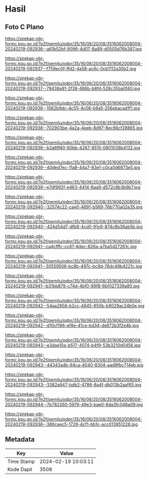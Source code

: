 # Hasil

## Foto C Plano

https://sirekap-obj-formc.kpu.go.id/7e2f/pemilu/pdpr/35/16/06/20/08/3516062008004-20240219-092936--a61b52bf-9096-4d07-8a89-d0505d76b387.jpg

https://sirekap-obj-formc.kpu.go.id/7e2f/pemilu/pdpr/35/16/06/20/08/3516062008004-20240219-092937--f759ec0f-ffd2-4a58-ac6c-0cb1112a30b2.jpg

https://sirekap-obj-formc.kpu.go.id/7e2f/pemilu/pdpr/35/16/06/20/08/3516062008004-20240219-092937--79438a91-2f38-486b-b8fd-528c35ba0f40.jpg

https://sirekap-obj-formc.kpu.go.id/7e2f/pemilu/pdpr/35/16/06/20/08/3516062008004-20240219-092938--1562b9dc-4c55-4c08-b9a5-256ebacad1f1.jpg

https://sirekap-obj-formc.kpu.go.id/7e2f/pemilu/pdpr/35/16/06/20/08/3516062008004-20240219-092938--702903be-4a2a-4eeb-8d97-8ec66cf28865.jpg

https://sirekap-obj-formc.kpu.go.id/7e2f/pemilu/pdpr/35/16/06/20/08/3516062008004-20240219-092939--b2a6ff40-60bb-4267-8515-0801038b4132.jpg

https://sirekap-obj-formc.kpu.go.id/7e2f/pemilu/pdpr/35/16/06/20/08/3516062008004-20240219-092939--40ded7ec-11a8-44a7-83e1-c0ca5d6873e5.jpg

https://sirekap-obj-formc.kpu.go.id/7e2f/pemilu/pdpr/35/16/06/20/08/3516062008004-20240219-092939--e7df992f-e463-4414-8aa9-d572c6b3b9b7.jpg

https://sirekap-obj-formc.kpu.go.id/7e2f/pemilu/pdpr/35/16/06/20/08/3516062008004-20240219-092940--32574c22-cae0-4691-b569-76b770a02e35.jpg

https://sirekap-obj-formc.kpu.go.id/7e2f/pemilu/pdpr/35/16/06/20/08/3516062008004-20240219-092940--424d54d7-dfb8-4cd0-91c6-874c8b36ab5b.jpg

https://sirekap-obj-formc.kpu.go.id/7e2f/pemilu/pdpr/35/16/06/20/08/3516062008004-20240219-092941--ca4cfffc-cc61-4dec-826a-a7ba5d27261c.jpg

https://sirekap-obj-formc.kpu.go.id/7e2f/pemilu/pdpr/35/16/06/20/08/3516062008004-20240219-092941--30559506-bc8b-497c-bc9d-76dc46b4221c.jpg

https://sirekap-obj-formc.kpu.go.id/7e2f/pemilu/pdpr/35/16/06/20/08/3516062008004-20240219-092941--b31bb879-c74d-4bf0-99f8-6bf027339a80.jpg

https://sirekap-obj-formc.kpu.go.id/7e2f/pemilu/pdpr/35/16/06/20/08/3516062008004-20240219-092942--54aa2858-b2cc-4845-850b-b9029ac24b0e.jpg

https://sirekap-obj-formc.kpu.go.id/7e2f/pemilu/pdpr/35/16/06/20/08/3516062008004-20240219-092942--d10cf196-ef8e-41ce-bd34-de872b3f2e4b.jpg

https://sirekap-obj-formc.kpu.go.id/7e2f/pemilu/pdpr/35/16/06/20/08/3516062008004-20240219-092943--e3dae10a-b517-4074-b4f9-53b3210d0456.jpg

https://sirekap-obj-formc.kpu.go.id/7e2f/pemilu/pdpr/35/16/06/20/08/3516062008004-20240219-092943--44343adb-94ca-4040-8304-aad9fbc714eb.jpg

https://sirekap-obj-formc.kpu.go.id/7e2f/pemilu/pdpr/35/16/06/20/08/3516062008004-20240219-092943--3382a947-bdb2-4786-8a4f-db013b2aaf65.jpg

https://sirekap-obj-formc.kpu.go.id/7e2f/pemilu/pdpr/35/16/06/20/08/3516062008004-20240219-092944--7b782260-5976-49e3-bae0-8da3fc048a09.jpg

https://sirekap-obj-formc.kpu.go.id/7e2f/pemilu/pdpr/35/16/06/20/08/3516062008004-20240219-092936--386caec5-1729-4cf1-bb1c-acc013951228.jpg


## Metadata

| Key        | Value               |
| ---------- | ------------------- |
| Time Stamp | 2024-02-19 10:03:11 |
| Kode Dapil | 3508                |



